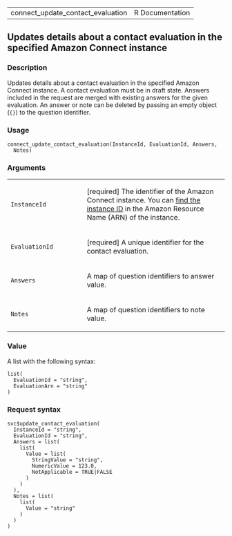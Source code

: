 <table style="width: 100%;">
<tbody>
<tr class="odd">
<td>connect_update_contact_evaluation</td>
<td style="text-align: right;">R Documentation</td>
</tr>
</tbody>
</table>

## Updates details about a contact evaluation in the specified Amazon Connect instance

### Description

Updates details about a contact evaluation in the specified Amazon
Connect instance. A contact evaluation must be in draft state. Answers
included in the request are merged with existing answers for the given
evaluation. An answer or note can be deleted by passing an empty object
(`{}`) to the question identifier.

### Usage

    connect_update_contact_evaluation(InstanceId, EvaluationId, Answers,
      Notes)

### Arguments

<table>
<colgroup>
<col style="width: 35%" />
<col style="width: 65%" />
</colgroup>
<tbody>
<tr class="odd">
<td><code
id="connect_update_contact_evaluation_:_InstanceId">InstanceId</code></td>
<td><p>[required] The identifier of the Amazon Connect instance. You can
<a
href="https://docs.aws.amazon.com/connect/latest/adminguide/find-instance-arn.html">find
the instance ID</a> in the Amazon Resource Name (ARN) of the
instance.</p></td>
</tr>
<tr class="even">
<td><code
id="connect_update_contact_evaluation_:_EvaluationId">EvaluationId</code></td>
<td><p>[required] A unique identifier for the contact
evaluation.</p></td>
</tr>
<tr class="odd">
<td><code
id="connect_update_contact_evaluation_:_Answers">Answers</code></td>
<td><p>A map of question identifiers to answer value.</p></td>
</tr>
<tr class="even">
<td><code
id="connect_update_contact_evaluation_:_Notes">Notes</code></td>
<td><p>A map of question identifiers to note value.</p></td>
</tr>
</tbody>
</table>

### Value

A list with the following syntax:

    list(
      EvaluationId = "string",
      EvaluationArn = "string"
    )

### Request syntax

    svc$update_contact_evaluation(
      InstanceId = "string",
      EvaluationId = "string",
      Answers = list(
        list(
          Value = list(
            StringValue = "string",
            NumericValue = 123.0,
            NotApplicable = TRUE|FALSE
          )
        )
      ),
      Notes = list(
        list(
          Value = "string"
        )
      )
    )
